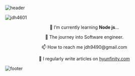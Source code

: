 ![header](https://capsule-render.vercel.app/api?type=waving&color=0:134E5E,100:71B280&height=240&section=header&text=Donghyun%20Jeong&fontSize=65&fontColor=eef2f3&animation=fadeIn&descAlignY=10)

<p align="left"> <img src="https://komarev.com/ghpvc/?username=jdh4601&label=Profile%20views&color=0e75b6&style=flat" alt="jdh4601" /> </p>

<p align="center">🌱 I’m currently learning <strong>Node js</strong>...</p>
<p align="center">🚀 The journey into Software engineer.</p>
<p align="center">📫 How to reach me jdh9490@gmail.com</p>
<p align="center">📝 I regularly write articles on <a href="https://hyunfinity.com">hyunfinity.com</a></p>

![footer](https://capsule-render.vercel.app/api?type=waving&color=0:134E5E,100:71B280&height=160&section=footer)
